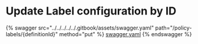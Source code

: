# Update Label configuration by ID



{% swagger src="../../../../../.gitbook/assets/swagger.yaml" path="/policy-labels/{definitionId}" method="put" %}
[swagger.yaml](../../../../../.gitbook/assets/swagger.yaml)
{% endswagger %}

